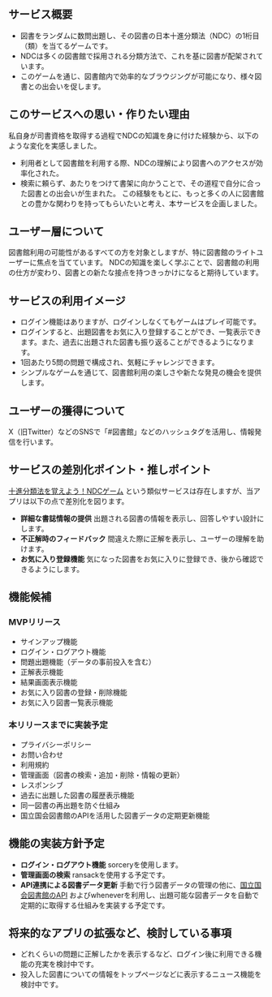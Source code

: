 ## サービス概要
- 図書をランダムに数問出題し、その図書の日本十進分類法（NDC）の1桁目（類）を当てるゲームです。
- NDCは多くの図書館で採用される分類方法で、これを基に図書が配架されています。
- このゲームを通じ、図書館内で効率的なブラウジングが可能になり、様々図書との出会いを促します。

## このサービスへの思い・作りたい理由
私自身が司書資格を取得する過程でNDCの知識を身に付けた経験から、以下のような変化を実感しました。
- 利用者として図書館を利用する際、NDCの理解により図書へのアクセスが効率化された。
- 検索に頼らず、あたりをつけて書架に向かうことで、その道程で自分に合った図書との出会いが生まれた。
この経験をもとに、もっと多くの人に図書館との豊かな関わりを持ってもらいたいと考え、本サービスを企画しました。

## ユーザー層について
図書館利用の可能性があるすべての方を対象としますが、特に図書館のライトユーザーに焦点を当てています。
NDCの知識を楽しく学ぶことで、図書館の利用の仕方が変わり、図書との新たな接点を持つきっかけになると期待しています。

## サービスの利用イメージ
- ログイン機能はありますが、ログインしなくてもゲームはプレイ可能です。
- ログインすると、出題図書をお気に入り登録することができ、一覧表示できます。また、過去に出題された図書も振り返ることができるようになります。
- 1回あたり5問の問題で構成され、気軽にチャレンジできます。
- シンプルなゲームを通じて、図書館利用の楽しさや新たな発見の機会を提供します。

## ユーザーの獲得について
X（旧Twitter）などのSNSで「#図書館」などのハッシュタグを活用し、情報発信を行います。

## サービスの差別化ポイント・推しポイント
[十進分類法を覚えよう！NDCゲーム](https://unityroom.com/games/ndc10) という類似サービスは存在しますが、当アプリは以下の点で差別化を図ります。
- **詳細な書誌情報の提供**
  出題される図書の情報を表示し、回答しやすい設計にします。
- **不正解時のフィードバック**
  間違えた際に正解を表示し、ユーザーの理解を助けます。
- **お気に入り登録機能**
  気になった図書をお気に入りに登録でき、後から確認できるようにします。

## 機能候補

### MVPリリース
- サインアップ機能
- ログイン・ログアウト機能
- 問題出題機能（データの事前投入を含む）
- 正解表示機能
- 結果画面表示機能
- お気に入り図書の登録・削除機能
- お気に入り図書一覧表示機能

### 本リリースまでに実装予定
- プライバシーポリシー
- お問い合わせ
- 利用規約
- 管理画面（図書の検索・追加・削除・情報の更新）
- レスポンシブ
- 過去に出題した図書の履歴表示機能
- 同一図書の再出題を防ぐ仕組み
- 国立国会図書館のAPIを活用した図書データの定期更新機能

## 機能の実装方針予定
- **ログイン・ログアウト機能** sorceryを使用します。
- **管理画面の検索** ransackを使用する予定です。
- **API連携による図書データ更新**
  手動で行う図書データの管理の他に、[国立国会図書館のAPI](https://ndlsearch.ndl.go.jp/help/api/specifications) およびwheneverを利用し、出題可能な図書データを自動で定期的に取得する仕組みを実装する予定です。

## 将来的なアプリの拡張など、検討している事項
- どれくらいの問題に正解したかを表示するなど、ログイン後に利用できる機能の充実を検討中です。
- 投入した図書についての情報をトップページなどに表示するニュース機能を検討中です。